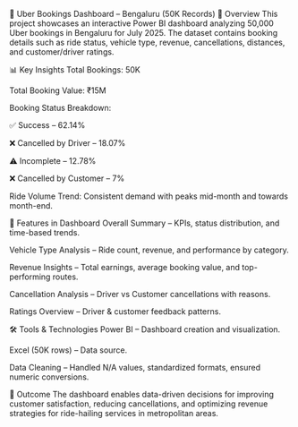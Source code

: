 🚖 Uber Bookings Dashboard – Bengaluru (50K Records)
📌 Overview
This project showcases an interactive Power BI dashboard analyzing 50,000 Uber bookings in Bengaluru for July 2025. The dataset contains booking details such as ride status, vehicle type, revenue, cancellations, distances, and customer/driver ratings.

📊 Key Insights
Total Bookings: 50K

Total Booking Value: ₹15M

Booking Status Breakdown:

✅ Success – 62.14%

❌ Cancelled by Driver – 18.07%

⚠ Incomplete – 12.78%

❌ Cancelled by Customer – 7%

Ride Volume Trend: Consistent demand with peaks mid-month and towards month-end.

📂 Features in Dashboard
Overall Summary – KPIs, status distribution, and time-based trends.

Vehicle Type Analysis – Ride count, revenue, and performance by category.

Revenue Insights – Total earnings, average booking value, and top-performing routes.

Cancellation Analysis – Driver vs Customer cancellations with reasons.

Ratings Overview – Driver & customer feedback patterns.

🛠 Tools & Technologies
Power BI – Dashboard creation and visualization.

Excel (50K rows) – Data source.

Data Cleaning – Handled N/A values, standardized formats, ensured numeric conversions.

🎯 Outcome
The dashboard enables data-driven decisions for improving customer satisfaction, reducing cancellations, and optimizing revenue strategies for ride-hailing services in metropolitan areas.
